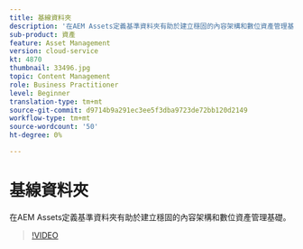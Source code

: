 ```yaml
---
title: 基線資料夾
description: '在AEM Assets定義基準資料夾有助於建立穩固的內容架構和數位資產管理基礎。 '
sub-product: 資產
feature: Asset Management
version: cloud-service
kt: 4870
thumbnail: 33496.jpg
topic: Content Management
role: Business Practitioner
level: Beginner
translation-type: tm+mt
source-git-commit: d9714b9a291ec3ee5f3dba9723de72bb120d2149
workflow-type: tm+mt
source-wordcount: '50'
ht-degree: 0%

---
```



# 基線資料夾

在AEM Assets定義基準資料夾有助於建立穩固的內容架構和數位資產管理基礎。

>[!VIDEO](https://video.tv.adobe.com/v/33496/?quality=12&learn=on&hidetitle=true)
